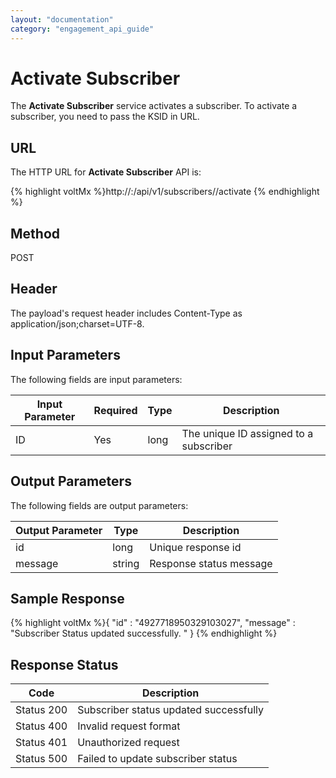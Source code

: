 ```yaml
---
layout: "documentation"
category: "engagement_api_guide"
---
```


# Activate Subscriber

The **Activate Subscriber** service activates a subscriber. To activate a subscriber, you need to pass the KSID in URL.

## URL

The HTTP URL for **Activate Subscriber** API is:

{% highlight voltMx %}http://<host>:<port>/api/v1/subscribers/<id>/activate
{% endhighlight %}

## Method

POST

## Header

The payload's request header includes Content-Type as application/json;charset=UTF-8.

## Input Parameters

The following fields are input parameters:

| Input Parameter | Required | Type | Description                            |
| --------------- | -------- | ---- | -------------------------------------- |
| ID              | Yes      | long | The unique ID assigned to a subscriber |

## Output Parameters

The following fields are output parameters:

| Output Parameter | Type   | Description             |
| ---------------- | ------ | ----------------------- |
| id               | long   | Unique response id      |
| message          | string | Response status message |

## Sample Response

{% highlight voltMx %}{
"id" : "4927718950329103027",
"message" : "Subscriber Status updated successfully. "
}
{% endhighlight %}

## Response Status

| Code       | Description                            |
| ---------- | -------------------------------------- |
| Status 200 | Subscriber status updated successfully |
| Status 400 | Invalid request format                 |
| Status 401 | Unauthorized request                   |
| Status 500 | Failed to update subscriber status     |
